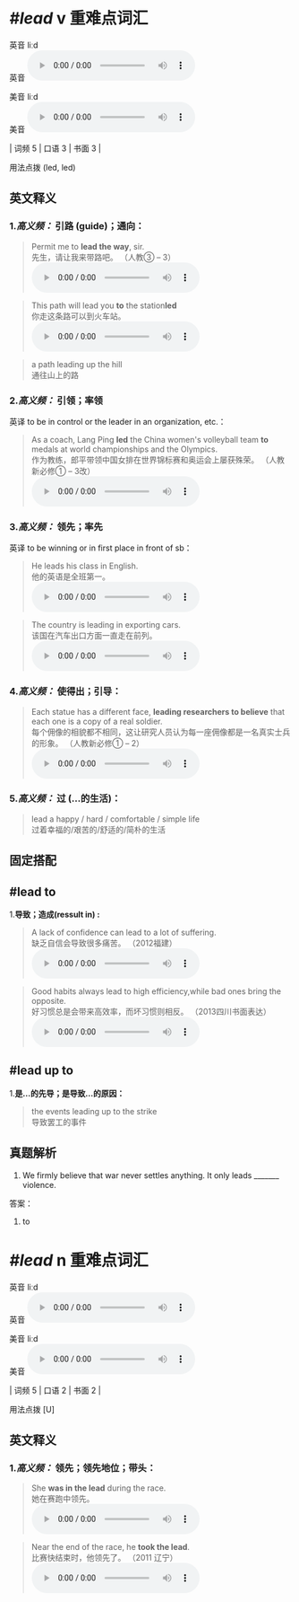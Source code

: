 # ***\#lead*** v  重难点词汇
英音 liːd  
英音
<audio src="./media/lead-B.aac" controls="controls"></audio>

美音 liːd  
美音
<audio src="./media/lead1.aac" controls="controls"></audio>



| 词频 5 | 口语 3 | 书面 3 |  

用法点拨  (led, led)

英文释义
---
### 1.*高义频：* **引路 (guide)；通向：**  

 > Permit me to **lead the way**, sir.   
 > 先生，请让我来带路吧。  （人教③ – 3）  
<audio src="./media/lead1-1.aac" controls="controls"></audio>

 > This path will lead you **to** the station**led**  
 > 你走这条路可以到火车站。    
<audio src="./media/lead1-2.aac" controls="controls"></audio>

 > a path leading up the hill  
 > 通往山上的路    

### 2.*高义频：* **引领；率领**  
英译 to be in control or the leader in an organization, etc.：

 > As a coach, Lang Ping **led** the China women's volleyball team **to** medals at world championships and the Olympics.  
 > 作为教练，郎平带领中国女排在世界锦标赛和奥运会上屡获殊荣。  （人教新必修① – 3改）  
<audio src="./media/As a coach, Lang Ping led the China women's volleyball team to medals at world championships and the Olympics2_AAC.aac" controls="controls"></audio>

### 3.*高义频：* **领先；率先**  
英译 to be winning or in first place in front of sb：

 > He leads his class in English.  
 > 他的英语是全班第一。    
<audio src="./media/lead1-5.aac" controls="controls"></audio>

 > The country is leading in exporting cars.   
 > 该国在汽车出口方面一直走在前列。    
<audio src="./media/lead1-6.aac" controls="controls"></audio>

### 4.*高义频：* **使得出；引导：**  

 > Each statue has a different face, **leading researchers to believe** that each one is a copy of a real soldier.  
 > 每个佣像的相貌都不相同，这让研究人员认为每一座佣像都是一名真实士兵的形象。  （人教新必修① – 2）  
<audio src="./media/Each statue has a different face, leading researchers to believe that each one is a copy of a real soldier2_AAC.aac" controls="controls"></audio>

### 5.*高义频：* **过 (…的生活)：**  

 > lead a happy / hard / comfortable / simple life   
 > 过着幸福的/艰苦的/舒适的/简朴的生活    


固定搭配
---
## \#lead to
1.**导致；造成(ressult in) :**  

 > A lack of confidence can lead to a lot of suffering.  
 > 缺乏自信会导致很多痛苦。  （2012福建）  
<audio src="./media/A lack of confidence can lead to a lot of suffering2_AAC.aac" controls="controls"></audio>

 > Good habits always lead to high efficiency,while bad ones bring the opposite.  
 > 好习惯总是会带来高效率，而坏习惯则相反。  （2013四川书面表达）  
<audio src="./media/Good habits always lead to high efficiency,while bad ones bring the opposite2_AAC.aac" controls="controls"></audio>

## \#lead up to
1.**是…的先导；是导致…的原因：**  

 > the events leading up to the strike   
 > 导致罢工的事件    


真题解析
---
1. We firmly believe that war never settles anything. It only leads _______ violence.  

答案：
1. to  

# ***\#lead*** n  重难点词汇
英音 liːd  
英音
<audio src="./media/lead-B.aac" controls="controls"></audio>

美音 liːd  
美音
<audio src="./media/lead1.aac" controls="controls"></audio>



| 词频 5 | 口语 2 | 书面 2 |  

用法点拨  [U]

英文释义
---
### 1.*高义频：* **领先；领先地位；带头：**  

 > She **was in the lead** during the race.   
 > 她在赛跑中领先。    
<audio src="./media/lead1-9.aac" controls="controls"></audio>

 > Near the end of the race, he **took the lead**.   
 > 比赛快结束时，他领先了。  （2011 辽宁）  
<audio src="./media/lead1-10.aac" controls="controls"></audio>


